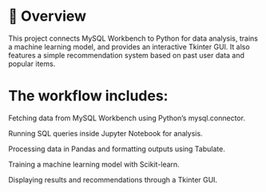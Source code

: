 # 📌 Overview
This project connects MySQL Workbench to Python for data analysis, trains a machine learning model, and provides an interactive Tkinter GUI. It also features a simple recommendation system based on past user data and popular items.

# The workflow includes:
Fetching data from MySQL Workbench using Python’s mysql.connector.

Running SQL queries inside Jupyter Notebook for analysis.

Processing data in Pandas and formatting outputs using Tabulate.

Training a machine learning model with Scikit-learn.

Displaying results and recommendations through a Tkinter GUI.
